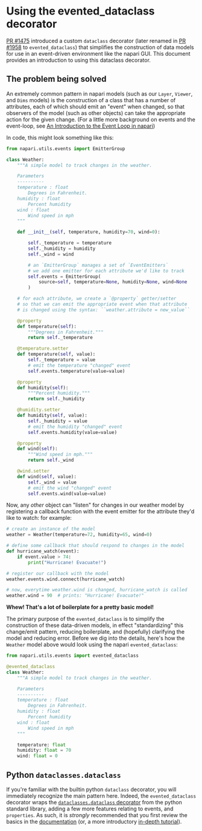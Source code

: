 # Using the evented_dataclass decorator

[PR #1475](https://github.com/napari/napari/pull/1475) introduced a custom
`dataclass` decorator (later renamed in
[PR #1958](https://github.com/napari/napari/pull/1958) to `evented_dataclass`)
that simplifies the construction of data models for use in an event-driven
environment like the napari GUI.  This document provides an introduction
to using this dataclass decorator.

## The problem being solved

An extremely common pattern in napari models (such as our `Layer`, `Viewer`, and
`Dims` models) is the construction of a class that has a number of attributes,
each of which should emit an "event" when changed, so that observers of the model
(such as other objects) can take the appropriate action for the given change.
(For a little more background on events and the event-loop, see [An Introduction
to the Event Loop in napari](events/event_loop))
<!-- note: fix that link -->

In code, this might look something like this:

```python
from napari.utils.events import EmitterGroup

class Weather:
    """A simple model to track changes in the weather.

    Parameters
    ----------
    temperature : float
        Degrees in Fahrenheit.
    humidity : float
        Percent humidity
    wind : float
        Wind speed in mph
    """

    def __init__(self, temperature, humidity=70, wind=0):

        self._temperature = temperature
        self._humidity = humidity
        self._wind = wind

        # an `EmitterGroup` manages a set of `EventEmitters`
        # we add one emitter for each attribute we'd like to track
        self.events = EmitterGroup(
            source=self, temperature=None, humidity=None, wind=None
        )

    # for each attribute, we create a `@property` getter/setter
    # so that we can emit the appropriate event when that attribute
    # is changed using the syntax: ``weather.attribute = new_value``

    @property
    def temperature(self):
        """Degrees in Fahrenheit."""
        return self._temperature

    @temperature.setter
    def temperature(self, value):
        self._temperature = value
        # emit the temperature "changed" event
        self.events.temperature(value=value)

    @property
    def humidity(self):
        """Percent humidity."""
        return self._humidity

    @humidity.setter
    def humidity(self, value):
        self._humidity = value
        # emit the humidity "changed" event
        self.events.humidity(value=value)

    @property
    def wind(self):
        """Wind speed in mph."""
        return self._wind

    @wind.setter
    def wind(self, value):
        self._wind = value
        # emit the wind "changed" event
        self.events.wind(value=value)

```

Now, any *other* object can "listen" for changes in our weather model by
registering a callback function with the event emitter for the attribute they'd
like to watch: for example:

```python
# create an instance of the model
weather = Weather(temperature=72, humidity=65, wind=0)

# define some callback that should respond to changes in the model
def hurricane_watch(event):
    if event.value > 74:
        print("Hurricane! Evacuate!")

# register our callback with the model
weather.events.wind.connect(hurricane_watch)

# now, everytime weather.wind is changed, hurricane_watch is called
weather.wind = 90  # prints: "Hurricane! Evacuate!"

```

**Whew!  That's a lot of boilerplate for a pretty basic model!**

The primary purpose of the `evented_dataclass` is to simplify the construction
of these data-driven models, in effect "standardizing" this change/emit pattern,
reducing boilerplate, and (hopefully) clarifying the model and reducing error.
Before we dig into the details, here's how the `Weather` model above would look
using the napari `evented_dataclass`:


```python
from napari.utils.events import evented_dataclass

@evented_dataclass
class Weather:
    """A simple model to track changes in the weather.

    Parameters
    ----------
    temperature : float
        Degrees in Fahrenheit.
    humidity : float
        Percent humidity
    wind : float
        Wind speed in mph
    """

    temperature: float
    humidity: float = 70
    wind: float = 0
```

## Python `dataclasses.dataclass`

If you're familiar with the builtin python `dataclass` decorator, you will
immediately recognize the main pattern here.  Indeed, the `evented_dataclass` decorator
 wraps the [`dataclasses.dataclass`
decorator](https://docs.python.org/3/library/dataclasses.html#dataclasses.dataclass)
from the python standard library, adding a few more features relating to events,
and `properties`.  As such, it is *strongly* recommended that you first review the
basics in the [documentation](https://docs.python.org/3/library/dataclasses.html#dataclasses.dataclass) (or, a more introductory [in-depth tutorial](https://realpython.com/python-data-classes/)).
